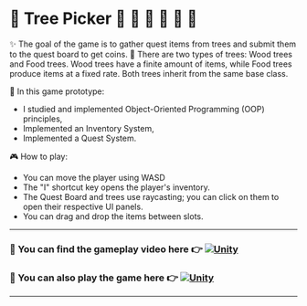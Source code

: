 # :evergreen_tree: Tree Picker :evergreen_tree:  :apple: 	:green_apple:	:banana: :pear: :pizza:  
✨ The goal of the game is to gather quest items from trees and submit them to the quest board to get coins. 🌳 There are two types of trees: Wood trees and Food trees. Wood trees have a finite amount of items, while Food trees produce items at a fixed rate. Both trees inherit from the same base class.  

🌱 In this game prototype:
- I studied and implemented Object-Oriented Programming (OOP) principles,
- Implemented an Inventory System,
- Implemented a Quest System.

🎮 How to play:
- You can move the player using WASD
- The "I" shortcut key opens the player's inventory.
- The Quest Board and trees use raycasting; you can click on them to open their respective UI panels.
- You can drag and drop the items between slots.
  
---

### 💖 You can find the **gameplay video** here 👉 [![Unity](https://img.shields.io/badge/unity_learn-%23000000.svg?style=for-the-badge&logo=unity&logoColor=white)](https://learn.unity.com/submission/648489b0edbc2a2e45f3aece)  

### 💖 You can also **play the game** here 👉 [![Unity](https://img.shields.io/badge/unity_play-%23000000.svg?style=for-the-badge&logo=unity&logoColor=white)](https://play.unity.com/mg/other/webgl-builds-360642)  

---

